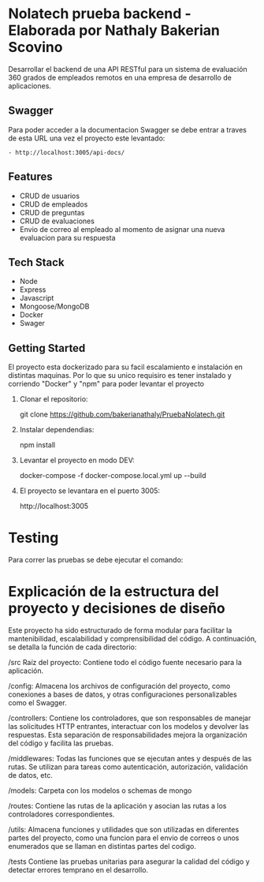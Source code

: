 # Nolatech prueba backend - Elaborada por Nathaly Bakerian Scovino

Desarrollar el backend de una API RESTful para un sistema de evaluación 360 grados de empleados remotos en una empresa de desarrollo de aplicaciones.

## Swagger

Para poder acceder a la documentacion Swagger se debe entrar a traves de esta URL una vez el proyecto 
este levantado:

    - http://localhost:3005/api-docs/

## Features

- CRUD de usuarios
- CRUD de empleados
- CRUD de preguntas
- CRUD de evaluaciones
- Envio de correo al empleado al momento de asignar una nueva evaluacion para su respuesta

## Tech Stack

- Node
- Express
- Javascript
- Mongoose/MongoDB
- Docker
- Swager

## Getting Started

El proyecto esta dockerizado para su facil escalamiento e instalación en distintas maquinas. Por lo que 
su unico requisiro es tener instalado y corriendo "Docker" y "npm" para poder levantar el proyecto

1. Clonar el repositorio:

   git clone https://github.com/bakerianathaly/PruebaNolatech.git

2. Instalar dependendias:  

   npm install
   
3. Levantar el proyecto en modo DEV:

   docker-compose -f docker-compose.local.yml up --build

4. El proyecto se levantara en el puerto 3005: 

    http://localhost:3005


# Testing

Para correr las pruebas se debe ejecutar el comando: 

# Explicación de la estructura del proyecto y decisiones de diseño

Este proyecto ha sido estructurado de forma modular para facilitar la mantenibilidad, escalabilidad y comprensibilidad del código. A continuación, se detalla la función de cada directorio:

/src
    Raíz del proyecto: Contiene todo el código fuente necesario para la aplicación.

/config:
    Almacena los archivos de configuración del proyecto, como conexiones a bases de datos, y otras configuraciones personalizables como el Swagger.

/controllers:
    Contiene los controladores, que son responsables de manejar las solicitudes HTTP entrantes, interactuar con los modelos y devolver las respuestas. Esta separación de responsabilidades mejora la organización del código y facilita las pruebas.

/middlewares:
    Todas las funciones que se ejecutan antes y después de las rutas. Se utilizan para tareas como autenticación, autorización, validación de datos, etc.

/models:
    Carpeta con los modelos o schemas de mongo

/routes:
    Contiene las rutas de la aplicación y asocian las rutas a los controladores correspondientes.

/utils:
    Almacena funciones y utilidades que son utilizadas en diferentes partes del proyecto, como una funcion para 
    el envio de correos o unos enumerados que se llaman en distintas partes del codigo.

/tests
    Contiene las pruebas unitarias para asegurar la calidad del código y detectar errores temprano en el desarrollo.